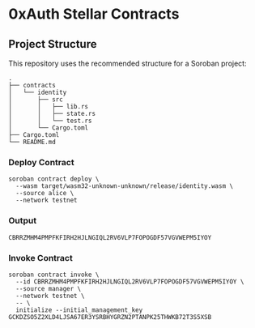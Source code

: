 # 0xAuth Stellar Contracts

## Project Structure

This repository uses the recommended structure for a Soroban project:
```text
.
├── contracts
│   └── identity
│       ├── src
│       │   ├── lib.rs
│       │   ├── state.rs
│       │   └── test.rs
│       └── Cargo.toml
├── Cargo.toml
└── README.md
```

### Deploy Contract
```
soroban contract deploy \
  --wasm target/wasm32-unknown-unknown/release/identity.wasm \
  --source alice \
  --network testnet
```

### Output
`CBRRZMHM4PMPFKFIRH2HJLNGIQL2RV6VLP7FOPOGDF57VGVWEPM5IYOY`


### Invoke Contract
```
soroban contract invoke \
  --id CBRRZMHM4PMPFKFIRH2HJLNGIQL2RV6VLP7FOPOGDF57VGVWEPM5IYOY \
  --source manager \
  --network testnet \
  -- \
  initialize --initial_management_key GCKDZSO5Z2XLD4LJSA67ER3YSRBHYGRZN2PTANPK25THWKB72T3S5XSB
```
